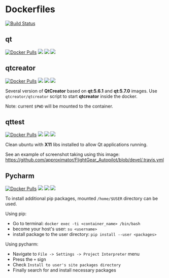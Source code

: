 # Dockerfiles

[![Build Status](https://travis-ci.org/approximator/Dockerfiles.svg?branch=master)](https://travis-ci.org/approximator/Dockerfiles)

## qt

[![Docker Pulls](https://img.shields.io/docker/pulls/approximator/qt.svg)](https://hub.docker.com/r/approximator/qt/)
[![](https://images.microbadger.com/badges/image/approximator/qt.svg)](https://hub.docker.com/r/approximator/qt/)
[![](https://images.microbadger.com/badges/version/approximator/qt.svg)](https://hub.docker.com/r/approximator/qt/tags/)
[![](https://images.microbadger.com/badges/commit/approximator/qt.svg)](http://microbadger.com/images/approximator/qt)

## qtcreator

[![Docker Pulls](https://img.shields.io/docker/pulls/approximator/qtcreator.svg)](https://hub.docker.com/r/approximator/qtcreator/)
[![](https://images.microbadger.com/badges/image/approximator/qtcreator.svg)](https://hub.docker.com/r/approximator/qtcreator/)
[![](https://images.microbadger.com/badges/version/approximator/qtcreator.svg)](https://hub.docker.com/r/approximator/qbs/qtcreator/)
[![](https://images.microbadger.com/badges/commit/approximator/qtcreator.svg)](http://microbadger.com/images/approximator/qtcreator)

Several version of **QtCreator** based on **qt:5.6.1** and **qt:5.7.0** images.
Use `qtcreator/qtcreator` script to start **qtcreator** inside the docker.

Note: current `$PWD` will be mounted to the container.

## qttest

[![Docker Pulls](https://img.shields.io/docker/pulls/approximator/qttest.svg)](https://hub.docker.com/r/approximator/qttest/)
[![](https://images.microbadger.com/badges/image/approximator/qttest.svg)](https://hub.docker.com/r/approximator/qttest/)
[![](https://images.microbadger.com/badges/version/approximator/qttest.svg)](https://hub.docker.com/r/approximator/qttest/tags/)
[![](https://images.microbadger.com/badges/commit/approximator/qttest.svg)](http://microbadger.com/images/approximator/qttest)

Clean ubuntu with **X11** libs installed to allow Qt applications running.

See an example of screenshot taking using this image:
https://github.com/approximator/FlightGear_Autopilot/blob/devel/.travis.yml

## Pycharm

[![Docker Pulls](https://img.shields.io/docker/pulls/approximator/pycharm.svg)](https://hub.docker.com/r/approximator/pycharm/)
[![](https://images.microbadger.com/badges/image/approximator/pycharm.svg)](https://hub.docker.com/r/approximator/pycharm/)
[![](https://images.microbadger.com/badges/version/approximator/pycharm.svg)](https://hub.docker.com/r/approximator/pycharm/tags/)
[![](https://images.microbadger.com/badges/commit/approximator/pycharm.svg)](http://microbadger.com/images/approximator/pycharm)

To install additional pip packages, mounted `/home/$USER` directory
can be used.

Using pip:

- Go to terminal: `docker exec -ti <container_name> /bin/bash`
- become your host's user: `su <username>`
- install package to the user directory: `pip install --user <packages>`

Using pycharm:

- Navigate to `File -> Settings -> Project Interpreter` menu
- Press the `+` sign
- Check `Install to user's site packages directory`
- Finally search for and install necessary packages
